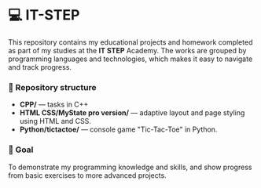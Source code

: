 # 💻 IT-STEP

This repository contains my educational projects and homework completed as part of my studies at the **IT STEP** Academy. The works are grouped by programming languages and technologies, which makes it easy to navigate and track progress.

### 📂 Repository structure

- **CPP/** — tasks in C++
- **HTML CSS/MyState pro version/** — adaptive layout and page styling using HTML and CSS.
- **Python/tictactoe/** — console game "Tic-Tac-Toe" in Python.

### 🎯 Goal

To demonstrate my programming knowledge and skills, and show progress from basic exercises to more advanced projects.
